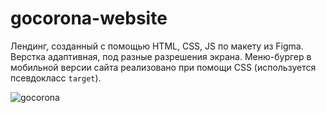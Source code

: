 # gocorona-website

Лендинг, созданный с помощью HTML, CSS, JS по макету из Figma. Верстка адаптивная, под разные разрешения экрана. Меню-бургер в мобильной версии сайта реализовано при помощи CSS (используется псевдокласс <code>target</code>).

![gocorona](https://user-images.githubusercontent.com/87936070/169544332-de0eab82-8b3c-466b-85b4-0a533ec8dcbc.png)
